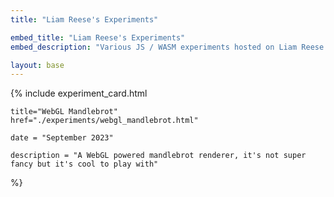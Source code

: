```yaml
---
title: "Liam Reese's Experiments"

embed_title: "Liam Reese's Experiments"
embed_description: "Various JS / WASM experiments hosted on Liam Reese's website"

layout: base
---
```


{% include experiment_card.html 

    title="WebGL Mandlebrot"
    href="./experiments/webgl_mandlebrot.html"

    date = "September 2023"

    description = "A WebGL powered mandlebrot renderer, it's not super fancy but it's cool to play with"

%}